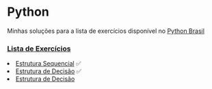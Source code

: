 <h1>Python</h1>
<p>Minhas soluções para a lista de exercícios disponível no <a  href="https://wiki.python.org.br/PythonBrasil"> Python Brasil</a></p>
<h3><a href="https://wiki.python.org.br/ListaDeExercicios">Lista de Exercícios</a></h3>
    <li><a href="https://wiki.python.org.br/EstruturaSequencial">Estrutura Sequencial</a>  &#x2705; </li>
    <li><a href="https://wiki.python.org.br/EstruturaDeDecisao"> Estrutura de Decisão</a> &#x2705; </li>
    <li><a href="https://wiki.python.org.br/EstruturaDeRepeticao"> Estrutura de Decisão</a></li>
